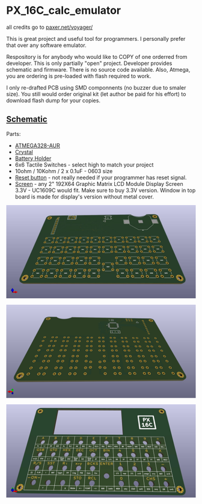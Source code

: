 # PX_16C_calc_emulator
all credits go to [paxer.net/voyager/](https://paxer.net/voyager/)

This is great project and useful tool for programmers. I personally prefer that over any software emulator.

Respository is for anybody who would like to COPY of one orderred from developer. This is only partially "open" project. Developer provides schematic and firmware. There is no source code available. Also, Atmega, you are ordering is pre-loaded with flash required to work.

I only re-drafted PCB using SMD componnents (no buzzer due to smaler size). You still would order original kit (let author be paid for his effort) to download flash dump for your copies.

## [Schematic](https://github.com/TechLabGH/PX_16C_calc_emulator/blob/main/HP%2016C%20Pocket.pdf)

Parts:
* [ATMEGA328-AUR](https://www.mouser.com/ProductDetail/556-ATMEGA328-AUR)
* [Crystal](https://www.mouser.com/ProductDetail/710-830003000)
* [Battery Holder](https://www.mouser.com/ProductDetail/12BH002-GR)
* 6x6 Tactile Switches - select high to match your project
* 10ohm / 10Kohm / 2 x 0.1uF - 0603 size
* [Reset button](https://www.mouser.com/ProductDetail/Wurth-Elektronik/431181015816?qs=wr8lucFkNMWQBPdjQ%252B9NsA%3D%3D) - not really needed if your programmer has reset signal.
* [Screen](https://www.aliexpress.us/item/2255800684095628.html?spm=a2g0o.order_list.order_list_main.11.55771802Im1IZ1&gatewayAdapt=glo2usa) - any 2" 192X64 Graphic Matrix LCD Module Display Screen 3.3V - UC1609C would fit. Make sure to buy 3.3V version. Window in top board is made for display's version without metal cover.

![Main-1](/HP_16C_Pocket_1.jpg)

![Main-2](/HP_16C_Pocket_2.png)

![Top](/top.jpg)

